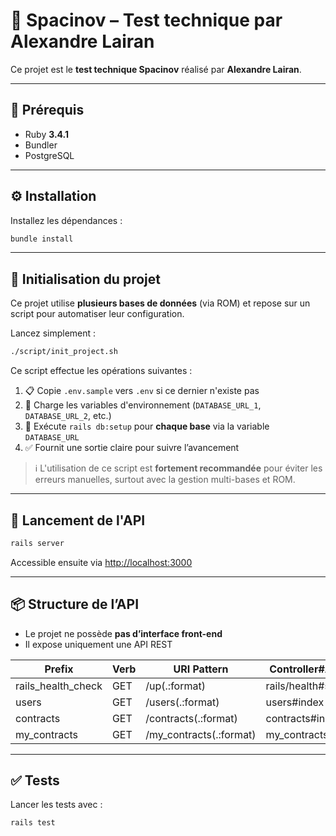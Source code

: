 # 🚀 Spacinov – Test technique par Alexandre Lairan

Ce projet est le **test technique Spacinov** réalisé par **Alexandre Lairan**.

---

## 🧰 Prérequis

- Ruby **3.4.1**
- Bundler
- PostgreSQL

---

## ⚙️ Installation

Installez les dépendances :

```bash
bundle install
```

---

## 🚀 Initialisation du projet

Ce projet utilise **plusieurs bases de données** (via ROM) et repose sur un script pour automatiser leur configuration.

Lancez simplement :

```bash
./script/init_project.sh
```

Ce script effectue les opérations suivantes :

1. 📋 Copie `.env.sample` vers `.env` si ce dernier n'existe pas
2. 🔐 Charge les variables d'environnement (`DATABASE_URL_1`, `DATABASE_URL_2`, etc.)
3. 💾 Exécute `rails db:setup` pour **chaque base** via la variable `DATABASE_URL`
4. ✅ Fournit une sortie claire pour suivre l’avancement

> ℹ️ L'utilisation de ce script est **fortement recommandée** pour éviter les erreurs manuelles, surtout avec la gestion multi-bases et ROM.

---

## 📡 Lancement de l'API

```bash
rails server
```

Accessible ensuite via [http://localhost:3000](http://localhost:3000)

---

## 📦 Structure de l’API

- Le projet ne possède **pas d’interface front-end**
- Il expose uniquement une API REST

| Prefix         | Verb | URI Pattern          | Controller#Action         |
|----------------|------|----------------------|----------------------------|
| rails_health_check | GET  | /up(.:format)         | rails/health#show         |
| users          | GET  | /users(.:format)       | users#index               |
| contracts      | GET  | /contracts(.:format)   | contracts#index           |
| my_contracts   | GET  | /my_contracts(.:format)| my_contracts#index        |

---

## ✅ Tests

Lancer les tests avec :

```bash
rails test
```
